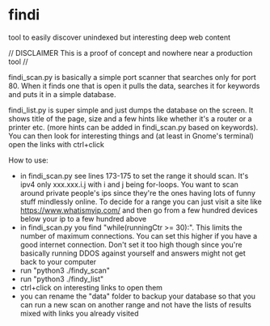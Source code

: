 # findi
tool to easily discover unindexed but interesting deep web content

// DISCLAIMER This is a proof of concept and nowhere near a production tool //

findi_scan.py is basically a simple port scanner that searches only for port 80. When it finds one that is open it pulls the data, searches it for keywords and puts it in a simple database. 

findi_list.py is super simple and just dumps the database on the screen. It shows title of the page, size and a few hints like whether it's a router or a printer etc. (more hints can be added in findi_scan.py based on keywords).
You can then look for interesting things and (at least in Gnome's terminal) open the links with ctrl+click

How to use:
 - in findi_scan.py see lines 173-175 to set the range it should scan. It's ipv4 only xxx.xxx.i.j with i and j being for-loops. You want to scan around private people's ips since they're the ones having lots of funny stuff mindlessly online. To decide for a range you can just visit a site like https://www.whatismyip.com/ and then go from a few hundred devices below your ip to a few hundred above
 - in findi_scan.py you find "while(runningCtr >= 30):". This limits the number of maximum connections. You can set this higher if you have a good internet connection. Don't set it too high though since you're basically running DDOS against yourself and answers might not get back to your computer
 - run "python3 ./findy_scan"
 - run "python3 ./findy_list"
 - ctrl+click on interesting links to open them
 - you can rename the "data" folder to backup your database so that you can run a new scan on another range and not have the lists of results mixed with links you already visited
